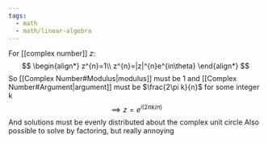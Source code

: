 ```yaml
---
tags:
  - math
  - math/linear-algebra
---
```

For [[complex number]] $z$:
$$
\begin{align*}
z^{n}=1\\
z^{n}=|z|^{n}e^{in\theta}
\end{align*}
$$
So [[Complex Number#Modulus|modulus]] must be 1 and [[Complex Number#Argument|argument]] must be $\frac{2\pi k}{n}$ for some integer k
$$
\implies z=e^{i(2\pi k/n)}
$$
And solutions must be evenly distributed about the complex unit circle
Also possible to solve by factoring, but really annoying